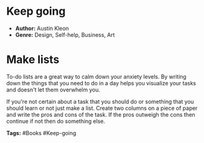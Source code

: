 # Keep going
- **Author:** Austin Kleon
- **Genre:** Design, Self-help, Business, Art

# Make lists
To-do lists are a great way to calm down your anxiety levels. By writing down the things that you need to do in a day helps you visualize your tasks and doesn't let them overwhelm you.

If you're not certain about a task that you should do or something that you should learn or not just make a list. Create two columns on a piece of paper and write the pros and cons of the task. If the pros outweigh the cons then continue if not then do something else.

**Tags:** #Books  #Keep-going
 
